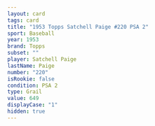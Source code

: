 ```yaml
---
layout: card
tags: card
title: "1953 Topps Satchell Paige #220 PSA 2"
sport: Baseball
year: 1953
brand: Topps
subset: ""
player: Satchell Paige
lastName: Paige
number: "220"
isRookie: false
condition: PSA 2
type: Grail
value: 649
displayCase: "1"
hidden: true
---
```

